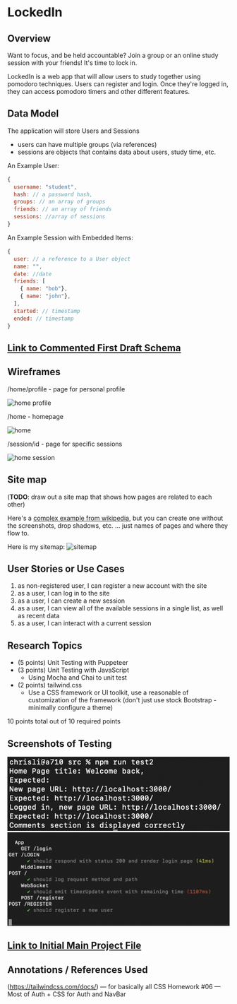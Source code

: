 # LockedIn

## Overview

Want to focus, and be held accountable? Join a group or an online study session with your friends! It's time to lock in. 

LockedIn is a web app that will allow users to study together using pomodoro techniques. Users can register and login. Once they're logged in, they can access pomodoro timers and other different features.


## Data Model

The application will store Users and Sessions

* users can have multiple groups (via references)
* sessions are objects that contains data about users, study time, etc.

An Example User:

```javascript
{
  username: "student",
  hash: // a password hash,
  groups: // an array of groups
  friends: // an array of friends
  sessions: //array of sessions
}
```

An Example Session with Embedded Items:

```javascript
{
  user: // a reference to a User object
  name: "",
  date: //date
  friends: [
    { name: "bob"},
    { name: "john"},
  ],
  started: // timestamp
  ended: // timestamp
}
```


## [Link to Commented First Draft Schema](db.mjs) 

## Wireframes

/home/profile - page for personal profile

![home profile](documentation/home-profile.png)

/home - homepage

![home](documentation/home.png)

/session/id - page for specific sessions

![home session](documentation/home-session.png)


## Site map

(__TODO__: draw out a site map that shows how pages are related to each other)

Here's a [complex example from wikipedia](https://upload.wikimedia.org/wikipedia/commons/2/20/Sitemap_google.jpg), but you can create one without the screenshots, drop shadows, etc. ... just names of pages and where they flow to.

Here is my sitemap: 
![sitemap](documentation/site-map.png)

## User Stories or Use Cases

1. as non-registered user, I can register a new account with the site
2. as a user, I can log in to the site
3. as a user, I can create a new session
4. as a user, I can view all of the available sessions in a single list, as well as recent data
5. as a user, I can interact with a current session

## Research Topics

* (5 points) Unit Testing with Puppeteer
* (3 points) Unit Testing with JavaScript
    * Using Mocha and Chai to unit test 
* (2 points) tailwind.css
    * Use a CSS framework or UI toolkit, use a reasonable of customization of the framework (don't just use stock Bootstrap - minimally configure a theme)

10 points total out of 10 required points 

## Screenshots of Testing
![headlessChrome](documentation/headlessChrome.png)
![mochaTesting](documentation/mochaTesting.png)

## [Link to Initial Main Project File](app.mjs) 

## Annotations / References Used

(https://tailwindcss.com/docs/) — for basically all CSS
Homework #06 — Most of Auth + CSS for Auth and NavBar
